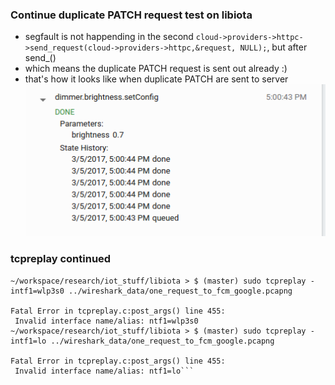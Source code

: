 ### Continue duplicate PATCH request test on libiota
- segfault is not happending in the second ```cloud->providers->httpc->send_request(cloud->providers->httpc,&request, NULL);```, but after send_()
- which means the duplicate PATCH request is sent out already :)
- that's how it looks like when duplicate PATCH are sent to server![Alt text](./patch.png)

### tcpreplay continued
```
~/workspace/research/iot_stuff/libiota > $ (master) sudo tcpreplay -intf1=wlp3s0 ../wireshark_data/one_request_to_fcm_google.pcapng 

Fatal Error in tcpreplay.c:post_args() line 455:
 Invalid interface name/alias: ntf1=wlp3s0
~/workspace/research/iot_stuff/libiota > $ (master) sudo tcpreplay -intf1=lo ../wireshark_data/one_request_to_fcm_google.pcapng 

Fatal Error in tcpreplay.c:post_args() line 455:
 Invalid interface name/alias: ntf1=lo```